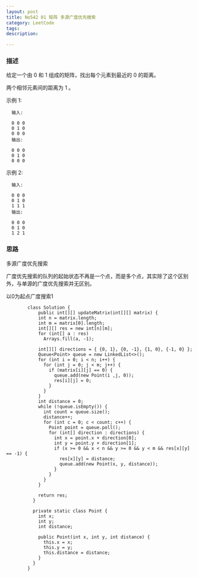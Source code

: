 ```yaml
---
layout: post
title: No542 01 矩阵 多源广度优先搜索
category: LeetCode
tags:
description:

---
```


### 描述

给定一个由 0 和 1 组成的矩阵，找出每个元素到最近的 0 的距离。

两个相邻元素间的距离为 1 。

示例 1:


      输入:

      0 0 0
      0 1 0
      0 0 0
      输出:

      0 0 0
      0 1 0
      0 0 0



示例 2:


      输入:

      0 0 0
      0 1 0
      1 1 1
      输出:

      0 0 0
      0 1 0
      1 2 1






### 思路
多源广度优先搜索

广度优先搜索的队列的起始状态不再是一个点，而是多个点，其实除了这个区别外，与单源的广度优先搜索并无区别。

以0为起点广度搜索1


            class Solution {
                public int[][] updateMatrix(int[][] matrix) {
                int n = matrix.length;
                int m = matrix[0].length;
                int[][] res = new int[n][m];
                for (int[] a : res)
                  Arrays.fill(a, -1);

                int[][] directions = { {0, 1}, {0, -1}, {1, 0}, {-1, 0} };
                Queue<Point> queue = new LinkedList<>();
                for (int i = 0; i < n; i++) {
                  for (int j = 0; j < m; j++) {
                    if (matrix[i][j] == 0) {
                      queue.add(new Point(i ,j, 0));
                      res[i][j] = 0;
                    }
                  }
                }
                int distance = 0;
                while (!queue.isEmpty()) {
                  int count = queue.size();
                  distance++;
                  for (int c = 0; c < count; c++) {
                    Point point = queue.poll();
                    for (int[] direction : directions) {
                      int x = point.x + direction[0];
                      int y = point.y + direction[1];
                      if (x >= 0 && x < n && y >= 0 && y < m && res[x][y] == -1) {
                        res[x][y] = distance;
                        queue.add(new Point(x, y, distance));
                      }
                    }
                  }
                }

                return res;
              }

              private static class Point {
                int x;
                int y;
                int distance;

                public Point(int x, int y, int distance) {
                  this.x = x;
                  this.y = y;
                  this.distance = distance;
                }
              }
            }

